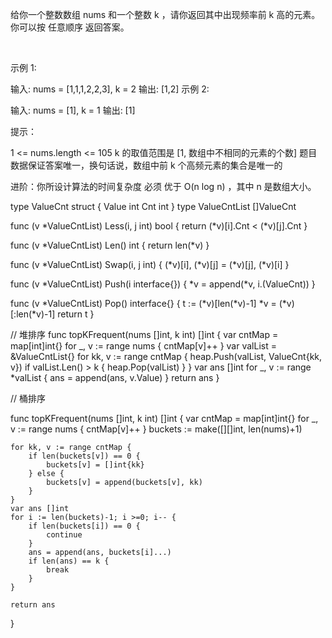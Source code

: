 给你一个整数数组 nums 和一个整数 k ，请你返回其中出现频率前 k 高的元素。你可以按 任意顺序 返回答案。

 

示例 1:

输入: nums = [1,1,1,2,2,3], k = 2
输出: [1,2]
示例 2:

输入: nums = [1], k = 1
输出: [1]
 

提示：

1 <= nums.length <= 105
k 的取值范围是 [1, 数组中不相同的元素的个数]
题目数据保证答案唯一，换句话说，数组中前 k 个高频元素的集合是唯一的
 

进阶：你所设计算法的时间复杂度 必须 优于 O(n log n) ，其中 n 是数组大小。


type ValueCnt struct {
    Value int
    Cnt int
}
type ValueCntList []ValueCnt

func (v *ValueCntList) Less(i, j int) bool {
    return (*v)[i].Cnt < (*v)[j].Cnt 
}

func (v *ValueCntList) Len() int {
    return len(*v)
}

func (v *ValueCntList) Swap(i, j int) {
    (*v)[i], (*v)[j] = (*v)[j], (*v)[i]
}

func (v *ValueCntList) Push(i interface{}) {
    *v = append(*v, i.(ValueCnt))
}

func (v *ValueCntList) Pop() interface{} {
    t := (*v)[len(*v)-1]
    *v = (*v)[:len(*v)-1]
    return t
}

// 堆排序
func topKFrequent(nums []int, k int) []int {
    var cntMap = map[int]int{}
    for _, v := range nums {
        cntMap[v]++
    }
    var valList = &ValueCntList{}
    for kk, v := range cntMap {
        heap.Push(valList, ValueCnt{kk, v})
        if valList.Len() > k {
            heap.Pop(valList)
        }
    }
    var ans []int
    for _, v := range *valList {
        ans = append(ans, v.Value)
    }
    return ans
}

// 桶排序

func topKFrequent(nums []int, k int) []int {
    var cntMap = map[int]int{}
    for _, v := range nums {
        cntMap[v]++
    }
    buckets := make([][]int, len(nums)+1)

    for kk, v := range cntMap {
        if len(buckets[v]) == 0 {
            buckets[v] = []int{kk}
        } else {
            buckets[v] = append(buckets[v], kk)
        }
    }
    var ans []int
    for i := len(buckets)-1; i >=0; i-- {
        if len(buckets[i]) == 0 {
            continue
        }
        ans = append(ans, buckets[i]...)
        if len(ans) == k {
            break
        }
    }
    
    return ans
}

